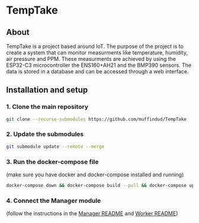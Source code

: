 # TempTake

## About

TempTake is a project based around IoT. The purpose of the project is to create a system that can monitor measurments like temperature, humidity, air pressure and PPM. These measurments are achieved by using the ESP32-C3 microcontroller the ENS160+AH21 and the BMP390 sensors. The data is stored in a database and can be accessed through a web interface.

## Installation and setup

### 1. Clone the main repository

```bash
git clone --recurse-submodules https://github.com/muffindud/TempTake
```

### 2. Update the submodules
```bash
git submodule update --remote --merge
```

### 3. Run the docker-compose file
(make sure you have docker and docker-compose installed and running)
```bash
docker-compose down && docker-compose build --pull && docker-compose up
```

### 4. Connect the Manager module
(follow the instructions in the [Manager README](./TempTake-Manager/README.md) and [Worker README](./TempTake-Worker/README.md))
